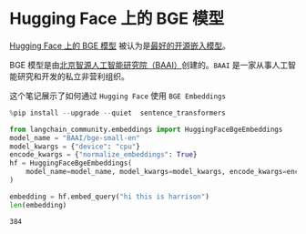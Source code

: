 # Hugging Face 上的 BGE 模型

[Hugging Face 上的 BGE 模型](https://huggingface.co/BAAI/bge-large-en) 被认为是[最好的开源嵌入模型](https://huggingface.co/spaces/mteb/leaderboard)。

BGE 模型是由[北京智源人工智能研究院（BAAI）](https://en.wikipedia.org/wiki/Beijing_Academy_of_Artificial_Intelligence)创建的。`BAAI` 是一家从事人工智能研究和开发的私立非营利组织。

这个笔记展示了如何通过 `Hugging Face` 使用 `BGE Embeddings`

```python
%pip install --upgrade --quiet  sentence_transformers
```

```python
from langchain_community.embeddings import HuggingFaceBgeEmbeddings
model_name = "BAAI/bge-small-en"
model_kwargs = {"device": "cpu"}
encode_kwargs = {"normalize_embeddings": True}
hf = HuggingFaceBgeEmbeddings(
    model_name=model_name, model_kwargs=model_kwargs, encode_kwargs=encode_kwargs
)
```

```python
embedding = hf.embed_query("hi this is harrison")
len(embedding)
```

```output
384
```